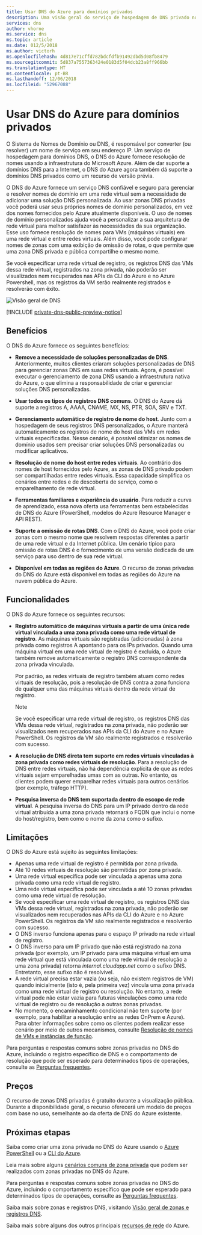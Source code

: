```yaml
---
title: Usar DNS do Azure para domínios privados
description: Uma visão geral do serviço de hospedagem de DNS privado no Microsoft Azure.
services: dns
author: vhorne
ms.service: dns
ms.topic: article
ms.date: 012/5/2018
ms.author: victorh
ms.openlocfilehash: 4d817e71cffd782bdcfdfb91492dbd5d08fb8479
ms.sourcegitcommit: 5d837a7557363424e0183d5f04dcb23a8ff966bb
ms.translationtype: HT
ms.contentlocale: pt-BR
ms.lasthandoff: 12/06/2018
ms.locfileid: "52967088"
---
```

# <a name="use-azure-dns-for-private-domains"></a>Usar DNS do Azure para domínios privados

O Sistema de Nomes de Domínio ou DNS, é responsável por converter (ou resolver) um nome de serviço em seu endereço IP. Um serviço de hospedagem para domínios DNS, o DNS do Azure fornece resolução de nomes usando a infraestrutura do Microsoft Azure. Além de dar suporte a domínios DNS para a Internet, o DNS do Azure agora também dá suporte a domínios DNS privados como um recurso de versão prévia.

O DNS do Azure fornece um serviço DNS confiável e seguro para gerenciar e resolver nomes de domínio em uma rede virtual sem a necessidade de adicionar uma solução DNS personalizada. Ao usar zonas DNS privadas você poderá usar seus próprios nomes de domínio personalizados, em vez dos nomes fornecidos pelo Azure atualmente disponíveis. O uso de nomes de domínio personalizados ajuda você a personalizar a sua arquitetura de rede virtual para melhor satisfazer às necessidades da sua organização. Esse uso fornece resolução de nomes para VMs (máquinas virtuais) em uma rede virtual e entre redes virtuais. Além disso, você pode configurar nomes de zonas com uma exibição de omissão de rotas, o que permite que uma zona DNS privada e pública compartilhe o mesmo nome.

Se você especificar uma rede virtual de registro, os registros DNS das VMs dessa rede virtual, registrados na zona privada, não poderão ser visualizados nem recuperados nas APIs da CLI do Azure e no Azure Powershell, mas os registros da VM serão realmente registrados e resolverão com êxito.

![Visão geral de DNS](./media/private-dns-overview/scenario.png)

[!INCLUDE [private-dns-public-preview-notice](../../includes/private-dns-public-preview-notice.md)]

## <a name="benefits"></a>Benefícios

O DNS do Azure fornece os seguintes benefícios:

* **Remove a necessidade de soluções personalizadas de DNS**. Anteriormente, muitos clientes criaram soluções personalizadas de DNS para gerenciar zonas DNS em suas redes virtuais. Agora, é possível executar o gerenciamento de zona DNS usando a infraestrutura nativa do Azure, o que elimina a responsabilidade de criar e gerenciar soluções DNS personalizadas.

* **Usar todos os tipos de registros DNS comuns**. O DNS do Azure dá suporte a registros A, AAAA, CNAME, MX, NS, PTR, SOA, SRV e TXT.

* **Gerenciamento automático de registro de nome do host**. Junto com a hospedagem de seus registros DNS personalizados, o Azure manterá automaticamente os registros de nome do host das VMs em redes virtuais especificadas. Nesse cenário, é possível otimizar os nomes de domínio usados sem precisar criar soluções DNS personalizadas ou modificar aplicativos.

* **Resolução de nome do host entre redes virtuais**. Ao contrário dos nomes de host fornecidos pelo Azure, as zonas de DNS privado podem ser compartilhadas entre redes virtuais. Essa capacidade simplifica os cenários entre redes e de descoberta de serviço, como o emparelhamento de rede virtual.

* **Ferramentas familiares e experiência do usuário**. Para reduzir a curva de aprendizado, essa nova oferta usa ferramentas bem estabelecidas de DNS do Azure (PowerShell, modelos do Azure Resource Manager e API REST).

* **Suporte a omissão de rotas DNS**. Com o DNS do Azure, você pode criar zonas com o mesmo nome que resolvem respostas diferentes a partir de uma rede virtual e da Internet pública. Um cenário típico para omissão de rotas DNS é o fornecimento de uma versão dedicada de um serviço para uso dentro de sua rede virtual.

* **Disponível em todas as regiões do Azure**. O recurso de zonas privadas do DNS do Azure está disponível em todas as regiões do Azure na nuvem pública do Azure.

## <a name="capabilities"></a>Funcionalidades

O DNS do Azure fornece os seguintes recursos:

* **Registro automático de máquinas virtuais a partir de uma única rede virtual vinculada a uma zona privada como uma rede virtual de registro**. As máquinas virtuais são registradas (adicionadas) à zona privada como registros A apontando para os IPs privados. Quando uma máquina virtual em uma rede virtual de registro é excluída, o Azure também remove automaticamente o registro DNS correspondente da zona privada vinculada. 

  Por padrão, as redes virtuais de registro também atuam como redes virtuais de resolução, pois a resolução de DNS contra a zona funciona de qualquer uma das máquinas virtuais dentro da rede virtual de registro.

  > [!NOTE]
  > Se você especificar uma rede virtual de registro, os registros DNS das VMs dessa rede virtual, registrados na zona privada, não poderão ser visualizados nem recuperados nas APIs da CLI do Azure e no Azure PowerShell. Os registros da VM são realmente registrados e resolverão com sucesso.

* **A resolução de DNS direta tem suporte em redes virtuais vinculadas à zona privada como redes virtuais de resolução**. Para a resolução de DNS entre redes virtuais, não há dependência explícita de que as redes virtuais sejam emparelhadas umas com as outras. No entanto, os clientes podem querer emparelhar redes virtuais para outros cenários (por exemplo, tráfego HTTP).

* **Pesquisa inversa do DNS tem suportada dentro do escopo de rede virtual**. A pesquisa inversa do DNS para um IP privado dentro da rede virtual atribuída a uma zona privada retornará o FQDN que inclui o nome do host/registro, bem como o nome da zona como o sufixo.

## <a name="limitations"></a>Limitações

O DNS do Azure está sujeito às seguintes limitações:

* Apenas uma rede virtual de registro é permitida por zona privada.
* Até 10 redes virtuais de resolução são permitidas por zona privada.
* Uma rede virtual específica pode ser vinculada a apenas uma zona privada como uma rede virtual de registro.
* Uma rede virtual específica pode ser vinculada a até 10 zonas privadas como uma rede virtual de resolução.
* Se você especificar uma rede virtual de registro, os registros DNS das VMs dessa rede virtual, registrados na zona privada, não poderão ser visualizados nem recuperados nas APIs da CLI do Azure e no Azure PowerShell. Os registros da VM são realmente registrados e resolverão com sucesso.
* O DNS inverso funciona apenas para o espaço IP privado na rede virtual de registro.
* O DNS inverso para um IP privado que não está registrado na zona privada (por exemplo, um IP privado para uma máquina virtual em uma rede virtual que está vinculada como uma rede virtual de resolução a uma zona privada) retorna *internal.cloudapp.net* como o sufixo DNS. Entretanto, esse sufixo não é resolvível.
* A rede virtual precisa estar vazia (ou seja, não existem registros de VM) quando inicialmente (isto é, pela primeira vez) vincula uma zona privada como uma rede virtual de registro ou resolução. No entanto, a rede virtual pode não estar vazia para futuras vinculações como uma rede virtual de registro ou de resolução a outras zonas privadas.
* No momento, o encaminhamento condicional não tem suporte (por exemplo, para habilitar a resolução entre as redes OnPrem e Azure). Para obter informações sobre como os clientes podem realizar esse cenário por meio de outros mecanismos, consulte [Resolução de nomes de VMs e instâncias de função](../virtual-network/virtual-networks-name-resolution-for-vms-and-role-instances.md).

Para perguntas e respostas comuns sobre zonas privadas no DNS do Azure, incluindo o registro específico de DNS e o comportamento de resolução que pode ser esperado para determinados tipos de operações, consulte as [Perguntas frequentes](./dns-faq.md#private-dns).  

## <a name="pricing"></a>Preços

O recurso de zonas DNS privadas é gratuito durante a visualização pública. Durante a disponibilidade geral, o recurso oferecerá um modelo de preços com base no uso, semelhante ao da oferta de DNS do Azure existente. 

## <a name="next-steps"></a>Próximas etapas

Saiba como criar uma zona privada no DNS do Azure usando o [Azure PowerShell](./private-dns-getstarted-powershell.md) ou a [CLI do Azure](./private-dns-getstarted-cli.md).

Leia mais sobre alguns [cenários comuns de zona privada](./private-dns-scenarios.md) que podem ser realizados com zonas privadas no DNS do Azure.

Para perguntas e respostas comuns sobre zonas privadas no DNS do Azure, incluindo o comportamento específico que pode ser esperado para determinados tipos de operações, consulte as [Perguntas frequentes](./dns-faq.md#private-dns). 

Saiba mais sobre zonas e registros DNS, visitando [Visão geral de zonas e registros DNS](dns-zones-records.md).

Saiba mais sobre alguns dos outros principais [recursos de rede](../networking/networking-overview.md) do Azure.
